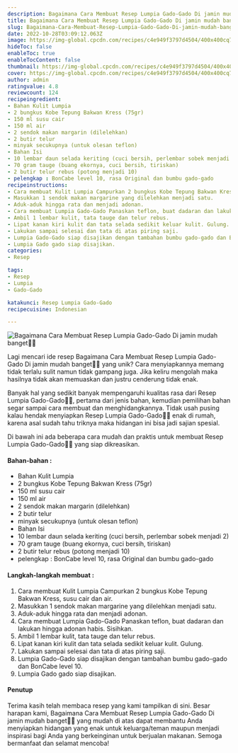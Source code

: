 ```yaml
---
description: Bagaimana Cara Membuat Resep Lumpia Gado-Gado Di jamin mudah banget"
title: Bagaimana Cara Membuat Resep Lumpia Gado-Gado Di jamin mudah banget
slug: Bagaimana-Cara-Membuat-Resep-Lumpia-Gado-Gado-Di-jamin-mudah-banget
date: 2022-10-28T03:09:12.063Z
image: https://img-global.cpcdn.com/recipes/c4e949f3797d4504/400x400cq70/photo.jpg
hideToc: false
enableToc: true
enableTocContent: false
thumbnail: https://img-global.cpcdn.com/recipes/c4e949f3797d4504/400x400cq70/photo.jpg
cover: https://img-global.cpcdn.com/recipes/c4e949f3797d4504/400x400cq70/photo.jpg
author: admin
ratingvalue: 4.8
reviewcount: 124
recipeingredient:
- Bahan Kulit Lumpia
- 2 bungkus Kobe Tepung Bakwan Kress (75gr)
- 150 ml susu cair
- 150 ml air
- 2 sendok makan margarin (dilelehkan)
- 2 butir telur
- minyak secukupnya (untuk olesan teflon)
- Bahan Isi
- 10 lembar daun selada keriting (cuci bersih, perlembar sobek menjadi 2)
- 70 gram tauge (buang ekornya, cuci bersih, tiriskan)
- 2 butir telur rebus (potong menjadi 10)
- pelengkap : BonCabe level 10, rasa Original dan bumbu gado-gado
recipeinstructions:
- Cara membuat Kulit Lumpia Campurkan 2 bungkus Kobe Tepung Bakwan Kress, susu cair dan air.
- Masukkan 1 sendok makan margarine yang dilelehkan menjadi satu.
- Aduk-aduk hingga rata dan menjadi adonan.
- Cara membuat Lumpia Gado-Gado Panaskan teflon, buat dadaran dan lakukan hingga adonan habis. Sisihkan.
- Ambil 1 lembar kulit, tata tauge dan telur rebus.
- Lipat kanan kiri kulit dan tata selada sedikit keluar kulit. Gulung.
- Lakukan sampai selesai dan tata di atas piring saji.
- Lumpia Gado-Gado siap disajikan dengan tambahan bumbu gado-gado dan BonCabe level 10.
- Lumpia Gado gado siap disajikan.
categories:
- Resep

tags:
- Resep
- Lumpia
- Gado-Gado

katakunci: Resep Lumpia Gado-Gado
recipecuisine: Indonesian

---
```


![Bagaimana Cara Membuat Resep Lumpia Gado-Gado Di jamin mudah banget👩‍🍳](https://img-global.cpcdn.com/recipes/c4e949f3797d4504/400x400cq70/photo.jpg)

Lagi mencari ide resep Bagaimana Cara Membuat Resep Lumpia Gado-Gado Di jamin mudah banget👩‍🍳 yang unik? Cara menyiapkannya memang tidak terlalu sulit namun tidak gampang juga. Jika keliru mengolah maka hasilnya tidak akan memuaskan dan justru cenderung tidak enak.

Banyak hal yang sedikit banyak mempengaruhi kualitas rasa dari Resep Lumpia Gado-Gado👩‍🍳, pertama dari jenis bahan, kemudian pemilihan bahan segar sampai cara membuat dan menghidangkannya. Tidak usah pusing kalau hendak menyiapkan Resep Lumpia Gado-Gado👩‍🍳 enak di rumah, karena asal sudah tahu triknya maka hidangan ini bisa jadi sajian spesial.

Di bawah ini ada beberapa cara mudah dan praktis untuk membuat Resep Lumpia Gado-Gado👩‍🍳 yang siap dikreasikan.

<!--inarticleads1-->

#### Bahan-bahan :

- Bahan Kulit Lumpia
- 2 bungkus Kobe Tepung Bakwan Kress (75gr)
- 150 ml susu cair
- 150 ml air
- 2 sendok makan margarin (dilelehkan)
- 2 butir telur
- minyak secukupnya (untuk olesan teflon)
- Bahan Isi
- 10 lembar daun selada keriting (cuci bersih, perlembar sobek menjadi 2)
- 70 gram tauge (buang ekornya, cuci bersih, tiriskan)
- 2 butir telur rebus (potong menjadi 10)
- pelengkap : BonCabe level 10, rasa Original dan bumbu gado-gado

<!--inarticleads2-->

#### Langkah-langkah membuat :

1. Cara membuat Kulit Lumpia Campurkan 2 bungkus Kobe Tepung Bakwan Kress, susu cair dan air.
1. Masukkan 1 sendok makan margarine yang dilelehkan menjadi satu.
1. Aduk-aduk hingga rata dan menjadi adonan.
1. Cara membuat Lumpia Gado-Gado Panaskan teflon, buat dadaran dan lakukan hingga adonan habis. Sisihkan.
1. Ambil 1 lembar kulit, tata tauge dan telur rebus.
1. Lipat kanan kiri kulit dan tata selada sedikit keluar kulit. Gulung.
1. Lakukan sampai selesai dan tata di atas piring saji.
1. Lumpia Gado-Gado siap disajikan dengan tambahan bumbu gado-gado dan BonCabe level 10.
1. Lumpia Gado gado siap disajikan.

#### Penutup

Terima kasih telah membaca resep yang kami tampilkan di sini. Besar harapan kami, Bagaimana Cara Membuat Resep Lumpia Gado-Gado Di jamin mudah banget👩‍🍳 yang mudah di atas dapat membantu Anda menyiapkan hidangan yang enak untuk keluarga/teman maupun menjadi inspirasi bagi Anda yang berkeinginan untuk berjualan makanan. Semoga bermanfaat dan selamat mencoba!